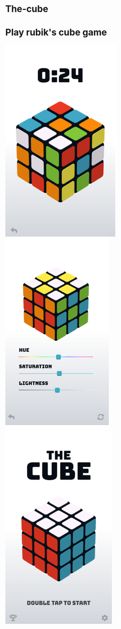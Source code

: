 # The-cube
<h1>Play rubik's cube game</h1>
<img src="one.png" style="width="600px height="600px">
<img src="two.png" style="width="600px height="600px">
<img src="three.png" style="width="600px height="600px">
